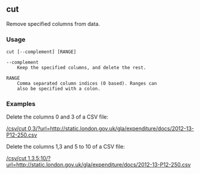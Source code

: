 ## cut

Remove specified columns from data.

### Usage

    cut [--complement] [RANGE]

    --complement
        Keep the specified columns, and delete the rest.

    RANGE
        Comma separated column indices (0 based). Ranges can
        also be specified with a colon.

### Examples

Delete the columns 0 and 3 of a CSV file:

<a href="/csv/cut%200,3/?url=http://static.london.gov.uk/gla/expenditure/docs/2012-13-P12-250.csv">/csv/cut 0,3/?url=http://static.london.gov.uk/gla/expenditure/docs/2012-13-P12-250.csv</a>

Delete the columns 1,3 and 5 to 10 of a CSV file:

<a href="/csv/cut%201,3,5:10/?url=http://static.london.gov.uk/gla/expenditure/docs/2012-13-P12-250.csv">/csv/cut 1,3,5:10/?url=http://static.london.gov.uk/gla/expenditure/docs/2012-13-P12-250.csv</a>
